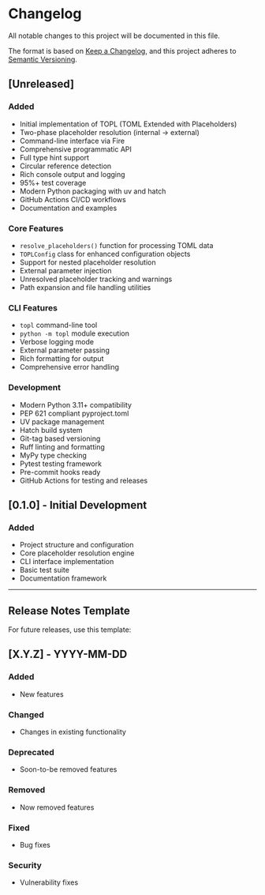 # Changelog

All notable changes to this project will be documented in this file.

The format is based on [Keep a Changelog](https://keepachangelog.com/en/1.0.0/),
and this project adheres to [Semantic Versioning](https://semver.org/spec/v2.0.0.html).

## [Unreleased]

### Added
- Initial implementation of TOPL (TOML Extended with Placeholders)
- Two-phase placeholder resolution (internal → external)
- Command-line interface via Fire
- Comprehensive programmatic API
- Full type hint support
- Circular reference detection
- Rich console output and logging
- 95%+ test coverage
- Modern Python packaging with uv and hatch
- GitHub Actions CI/CD workflows
- Documentation and examples

### Core Features
- `resolve_placeholders()` function for processing TOML data
- `TOPLConfig` class for enhanced configuration objects  
- Support for nested placeholder resolution
- External parameter injection
- Unresolved placeholder tracking and warnings
- Path expansion and file handling utilities

### CLI Features
- `topl` command-line tool
- `python -m topl` module execution
- Verbose logging mode
- External parameter passing
- Rich formatting for output
- Comprehensive error handling

### Development
- Modern Python 3.11+ compatibility
- PEP 621 compliant pyproject.toml
- UV package management
- Hatch build system
- Git-tag based versioning
- Ruff linting and formatting
- MyPy type checking
- Pytest testing framework
- Pre-commit hooks ready
- GitHub Actions for testing and releases

## [0.1.0] - Initial Development

### Added
- Project structure and configuration
- Core placeholder resolution engine
- CLI interface implementation
- Basic test suite
- Documentation framework

---

## Release Notes Template

For future releases, use this template:

## [X.Y.Z] - YYYY-MM-DD

### Added
- New features

### Changed
- Changes in existing functionality

### Deprecated
- Soon-to-be removed features

### Removed
- Now removed features

### Fixed
- Bug fixes

### Security
- Vulnerability fixes
